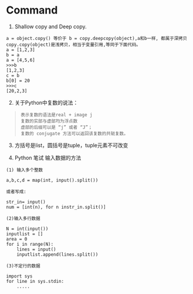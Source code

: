 # Command

1. Shallow copy and Deep copy.

```text
a = object.copy() 等价于 b = copy.deepcopy(object),a和b一样, 都属于深拷贝
copy.copy(object)是浅拷贝，相当于变量引用,等同于下面代码。
a = [1,2,3]
b = a
a = [4,5,6]
>>>b
[1,2,3]
c = b
b[0] = 20
>>>c
[20,2,3]
```

2. 关于Python中复数的说法：

> ```
> 表示复数的语法是real + image j
> 复数的实部与虚部均为浮点数
> 虚部的后缀可以是 “j” 或者 “J”；
> 复数的 conjugate 方法可以返回该复数的共轭复数。
> ```

3. 方括号是list，圆括号是tuple，tuple元素不可改变

4. Python 笔试 输入数据的方法

```text
(1) 输入多个整数

a,b,c,d = map(int, input().split())

或者写成:

str_in= input()
num = [int(n), for n instr_in.split()]

(2)输入多行数据

N = int(input())
inputlist = []
area = 0
for i in range(N):
    lines = input()
    inputlist.append(lines.split())

(3)不定行的数据

import sys
for line in sys.stdin:
    .....
```

